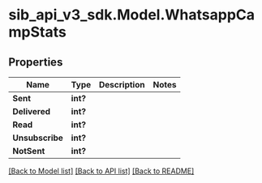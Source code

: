 # sib_api_v3_sdk.Model.WhatsappCampStats
## Properties

Name | Type | Description | Notes
------------ | ------------- | ------------- | -------------
**Sent** | **int?** |  | 
**Delivered** | **int?** |  | 
**Read** | **int?** |  | 
**Unsubscribe** | **int?** |  | 
**NotSent** | **int?** |  | 

[[Back to Model list]](../README.md#documentation-for-models) [[Back to API list]](../README.md#documentation-for-api-endpoints) [[Back to README]](../README.md)

